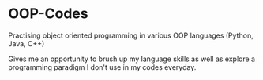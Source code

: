 # OOP-Codes

Practising object oriented programming in various OOP languages (Python, Java, C++)

Gives me an opportunity to brush up my language skills as well as explore a programming paradigm I don't use in my codes everyday.
